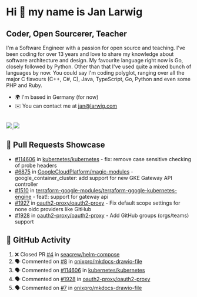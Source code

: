 # Hi 👋 my name is Jan Larwig
## Coder, Open Sourcerer, Teacher
I'm a Software Engineer with a passion for open source and teaching. I've been coding for over 13 years and love to share my knowledge about software architecture and design. My favourite language right now is Go, closely followed by Python. Other than that I've used quite a mixed bunch of languages by now. You could say I'm coding polyglot, ranging over all the major C flavours (C++, C#, C), Java, TypeScript, Go, Python and even some PHP and Ruby.

* 🌍  I'm based in Germany (for now)
* ✉️  You can contact me at [jan@larwig.com](mailto:jan@larwig.com)

<br>

<a href="https://github.com/anuraghazra/github-readme-stats">
  <picture>
    <source
      srcset="https://tuunit-github-readme-stats.vercel.app/api?username=tuunit&custom_title=Jan%20Larwig&theme=dark&show_icons=true&card_width=450&icon_color=2596be&ring_color=2596be&include_all_commits=true&count_private=true&hide=stars&disable_animations=true" 
      media="(prefers-color-scheme: dark)" 
    />
        <source
      srcset="https://tuunit-github-readme-stats.vercel.app/api?username=tuunit&custom_title=Jan%20Larwig&show_icons=true&card_width=450&icon_color=2596be&ring_color=2596be&include_all_commits=true&count_private=true&hide=stars&disable_animations=true" 
      media="(prefers-color-scheme: light), (prefers-color-scheme: no-preference)" 
    />
    <img src="https://tuunit-github-readme-stats.vercel.app/api?username=tuunit&custom_title=Jan%20Larwig&show_icons=true&card_width=450&icon_color=2596be&ring_color=2596be&include_all_commits=true&count_private=true&hide=stars&disable_animations=true" />
  </picture>
  
  <picture>
    <source
      srcset="https://tuunit-github-readme-stats.vercel.app/api/top-langs/?username=tuunit&theme=dark&card_width=300&langs_count=6&layout=compact&exclude_repo=dotfiles&disable_animations=true" 
      media="(prefers-color-scheme: dark)" 
    />
    <source
      srcset="https://tuunit-github-readme-stats.vercel.app/api/top-langs/?username=tuunit&card_width=300&langs_count=6&layout=compact&exclude_repo=dotfiles&disable_animations=true" 
      media="(prefers-color-scheme: light), (prefers-color-scheme: no-preference)" 
    />
    <img src="https://tuunit-github-readme-stats.vercel.app/api/top-langs/?username=tuunit&card_width=300&langs_count=6&layout=compact&exclude_repo=dotfiles&disable_animations=true" />
  </picture>
</a>

## 🔧 Pull Requests Showcase
- [#114606](https://github.com/kubernetes/kubernetes/issues/114606) in [kubernetes/kubernetes](https://github.com/kubernetes/kubernetes) - fix: remove case sensitive checking of probe headers
- [#6875](https://github.com/GoogleCloudPlatform/magic-modules/pull/6875) in [GoogleCloudPlatform/magic-modules](https://github.com/GoogleCloudPlatform/magic-modules) - google_container_cluster: add support for new GKE Gateway API controller
- [#1510](https://github.com/terraform-google-modules/terraform-google-kubernetes-engine/pull/1510) in [terraform-google-modules/terraform-ggogle-kubernetes-engine](https://github.com/terraform-google-modules/terraform-google-kubernetes-engine) - feat!: support for gateway api
- [#1927](https://github.com/oauth2-proxy/oauth2-proxy/issues/1927) in [oauth2-proxy/oauth2-proxy](https://github.com/oauth2-proxy/oauth2-proxy) - Fix default scope settings for none oidc providers like GitHub
- [#1928](https://github.com/oauth2-proxy/oauth2-proxy/issues/1928) in [oauth2-proxy/oauth2-proxy](https://github.com/oauth2-proxy/oauth2-proxy) - Add GitHub groups (orgs/teams) support

## 🔔 GitHub Activity
<!--START_SECTION:activity-->
1. ❌ Closed PR [#4](https://github.com/seacrew/helm-compose/pull/4) in [seacrew/helm-compose](https://github.com/seacrew/helm-compose)
2. 🗣 Commented on [#8](https://github.com/onixpro/mkdocs-drawio-file/issues/8) in [onixpro/mkdocs-drawio-file](https://github.com/onixpro/mkdocs-drawio-file)
3. 🗣 Commented on [#114606](https://github.com/kubernetes/kubernetes/issues/114606) in [kubernetes/kubernetes](https://github.com/kubernetes/kubernetes)
4. 🗣 Commented on [#1928](https://github.com/oauth2-proxy/oauth2-proxy/issues/1928) in [oauth2-proxy/oauth2-proxy](https://github.com/oauth2-proxy/oauth2-proxy)
5. 🗣 Commented on [#7](https://github.com/onixpro/mkdocs-drawio-file/issues/7) in [onixpro/mkdocs-drawio-file](https://github.com/onixpro/mkdocs-drawio-file)
<!--END_SECTION:activity-->

<!--
**tuunit/tuunit** is a ✨ _special_ ✨ repository because its `README.md` (this file) appears on your GitHub profile.

Here are some ideas to get you started:

- 🔭 I’m currently working on ...
- 🌱 I’m currently learning ...
- 👯 I’m looking to collaborate on ...
- 🤔 I’m looking for help with ...
- 💬 Ask me about ...
- 📫 How to reach me: ...
- 😄 Pronouns: ...
- ⚡ Fun fact: ...
-->
